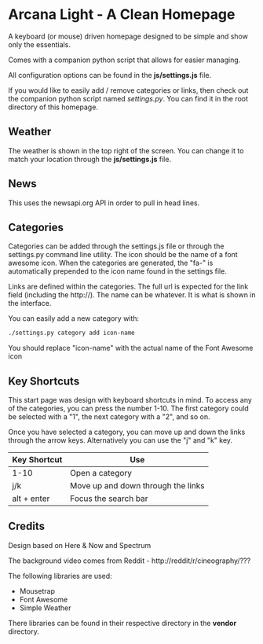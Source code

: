 # Arcana Light - A Clean Homepage #

A keyboard (or mouse) driven homepage designed to be simple and show only the essentials.

Comes with a companion python script that allows for easier managing. 

All configuration options can be found in the __js/settings.js__ file.

If you would like to easily add / remove categories or links, then check out 
the companion python script named *settings.py*. You can find it in the root directory of this 
homepage.

## Weather ##

The weather is shown in the top right of the screen. You can change it
to match your location through the __js/settings.js__ file.

## News ##

This uses the newsapi.org API in order to pull in head lines.

## Categories ##

Categories can be added through the settings.js file or through the settings.py command line
utility. The icon should be the name of a font awesome icon. When the categories are generated, the "fa-" is automatically prepended to
the icon name found in the settings file. 

Links are defined within the categories. The full url is expected for the link field (including
the http://). The name can be whatever. It is what is shown in the interface. 

You can easily add a new category with:

``` bash
./settings.py category add icon-name
```

You should replace "icon-name" with the actual name of the Font Awesome icon

## Key Shortcuts ##

This start page was design with keyboard shortcuts in mind. To access any of the categories, you can press the number 1-10.
The first category could be selected with a "1", the next category with a "2", and so on.

Once you have selected a category, you can move up and down the links through the arrow keys. Alternatively you can use the "j" and "k" key.

| Key Shortcut | Use                                |
|--------------|------------------------------------|
| 1-10         | Open a category                    |
| j/k          | Move up and down through the links |
| alt + enter  | Focus the search bar               |

## Credits ##

Design based on Here & Now and Spectrum

The background video comes from Reddit - http://reddit/r/cineography/???

The following libraries are used:

* Mousetrap
* Font Awesome
* Simple Weather

There libraries can be found in their respective directory in the  __vendor__ directory.

